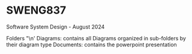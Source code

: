 # SWENG837
Software System Design - August 2024

Folders "\n'
Diagrams: contains all Diagrams organized in sub-folders by their diagram type
Documents: contains the powerpoint presentation

